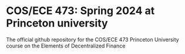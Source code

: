 # COS/ECE 473: Spring 2024 at Princeton university
The official github repository for the COS/ECE 473 Princeton University course on the Elements of Decentralized Finance
